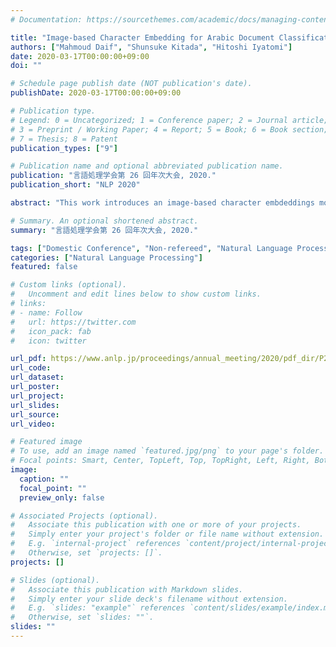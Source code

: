 ```yaml
---
# Documentation: https://sourcethemes.com/academic/docs/managing-content/

title: "Image-based Character Embedding for Arabic Document Classification"
authors: ["Mahmoud Daif", "Shunsuke Kitada", "Hitoshi Iyatomi"]
date: 2020-03-17T00:00:00+09:00
doi: ""

# Schedule page publish date (NOT publication's date).
publishDate: 2020-03-17T00:00:00+09:00

# Publication type.
# Legend: 0 = Uncategorized; 1 = Conference paper; 2 = Journal article;
# 3 = Preprint / Working Paper; 4 = Report; 5 = Book; 6 = Book section;
# 7 = Thesis; 8 = Patent
publication_types: ["9"]

# Publication name and optional abbreviated publication name.
publication: "言語処理学会第 26 回年次大会, 2020."
publication_short: "NLP 2020"

abstract: "This work introduces an image-based character embdeddings model for Arabic text classification. The problem with Arabic text classification using classical techniques is its dependency on complex morphological analysis and hand crafted feature engineering. Using character-level embeddings eliminates the need for complex morphological analysis and feature engineering. We propose a new Arabic document classification model using the CE-CLCNN, where text is represented as an array of character images, and the class-balanced loss. The CE-CLCNN consists of two parts, a character autoencoder (CE) and a character-level CNN (CLCNN). The CE learns to encode image based character embeddings, and the CLCNN is then used to classify the document using those embeddings. We created two datasets to test the effectiveness of our system. The first one is the Arabic Wikipedia title dataset (AWT), and the second one is the Arabic Poetry dataset (APD). The proposed model outperforms the classical SVM by 21.23% and 13.82% for the micro and macro Fscore respectively for the ADP dataset, and by 4.02% and 3.95% for the AWT dataset. To the best of our knowledge, this is the first time an image based character embedding model was used to address the problem of Arabic text classification. Also, the first time a text classification deep learning model is tested on datasets that contain the three types of Arabic."

# Summary. An optional shortened abstract.
summary: "言語処理学会第 26 回年次大会, 2020."

tags: ["Domestic Conference", "Non-refereed", "Natural Language Processing", "Image-based Character Embedding"]
categories: ["Natural Language Processing"]
featured: false

# Custom links (optional).
#   Uncomment and edit lines below to show custom links.
# links:
# - name: Follow
#   url: https://twitter.com
#   icon_pack: fab
#   icon: twitter

url_pdf: https://www.anlp.jp/proceedings/annual_meeting/2020/pdf_dir/P2-33.pdf
url_code:
url_dataset:
url_poster:
url_project:
url_slides:
url_source:
url_video:

# Featured image
# To use, add an image named `featured.jpg/png` to your page's folder. 
# Focal points: Smart, Center, TopLeft, Top, TopRight, Left, Right, BottomLeft, Bottom, BottomRight.
image:
  caption: ""
  focal_point: ""
  preview_only: false

# Associated Projects (optional).
#   Associate this publication with one or more of your projects.
#   Simply enter your project's folder or file name without extension.
#   E.g. `internal-project` references `content/project/internal-project/index.md`.
#   Otherwise, set `projects: []`.
projects: []

# Slides (optional).
#   Associate this publication with Markdown slides.
#   Simply enter your slide deck's filename without extension.
#   E.g. `slides: "example"` references `content/slides/example/index.md`.
#   Otherwise, set `slides: ""`.
slides: ""
---
```

